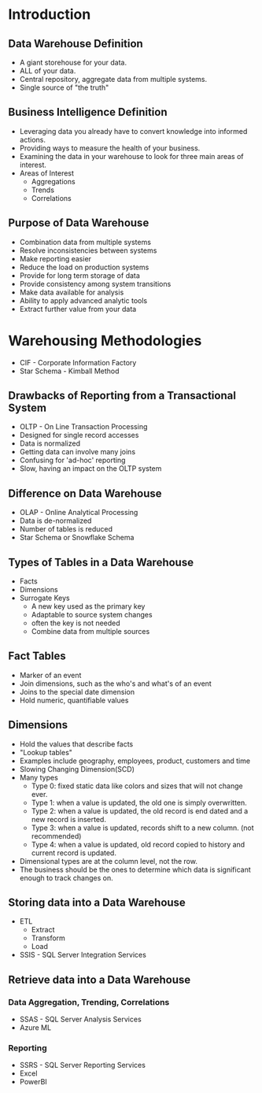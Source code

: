 # Introduction
## Data Warehouse Definition
* A giant storehouse for your data. 
* ALL of your data. 
* Central repository, aggregate data from multiple systems.
* Single source of "the truth"

## Business Intelligence Definition
* Leveraging data you already have to convert knowledge into informed actions.
* Providing ways to measure the health of your business.
* Examining the data in your warehouse to look for three main areas of interest.
* Areas of Interest
  * Aggregations
  * Trends
  * Correlations

## Purpose of Data Warehouse
* Combination data from multiple systems
* Resolve inconsistencies between systems
* Make reporting easier
* Reduce the load on production systems
* Provide for long term storage of data
* Provide consistency among system transitions
* Make data available for analysis
* Ability to apply advanced analytic tools
* Extract further value from your data

# Warehousing Methodologies
* CIF - Corporate Information Factory
* Star Schema - Kimball Method

## Drawbacks of Reporting from a Transactional System
* OLTP - On Line Transaction Processing
* Designed for single record accesses
* Data is normalized
* Getting data can involve many joins
* Confusing for 'ad-hoc' reporting
* Slow, having an impact on the OLTP system

## Difference on Data Warehouse
* OLAP - Online Analytical Processing
* Data is de-normalized
* Number of tables is reduced
* Star Schema or Snowflake Schema

## Types of Tables in a Data Warehouse
* Facts
* Dimensions
* Surrogate Keys
  * A new key used as the primary key 
  * Adaptable to source system changes
  * often the key is not needed
  * Combine data from multiple sources

## Fact Tables
* Marker of an event
* Join dimensions, such as the who's and what's of an event
* Joins to the special date dimension
* Hold numeric, quantifiable values

## Dimensions
* Hold the values that describe facts
* "Lookup tables"
* Examples include geography, employees, product, customers and time
* Slowing Changing Dimension(SCD)
* Many types
  * Type 0: fixed static data like colors and sizes that will not change ever.
  * Type 1: when a value is updated, the old one is simply overwritten.
  * Type 2: when a value is updated, the old record is end dated and a new record is inserted.
  * Type 3: when a value is updated, records shift to a new column. (not recommended)
  * Type 4: when a value is updated, old record copied to history and current record is updated.
* Dimensional types are at the column level, not the row.
* The business should be the ones to determine which data is significant enough to track changes on.

## Storing data into a Data Warehouse
* ETL
  * Extract
  * Transform
  * Load
* SSIS - SQL Server Integration Services

## Retrieve data into a Data Warehouse
### Data Aggregation, Trending, Correlations
* SSAS - SQL Server Analysis Services
* Azure ML

### Reporting
* SSRS - SQL Server Reporting Services
* Excel
* PowerBI
